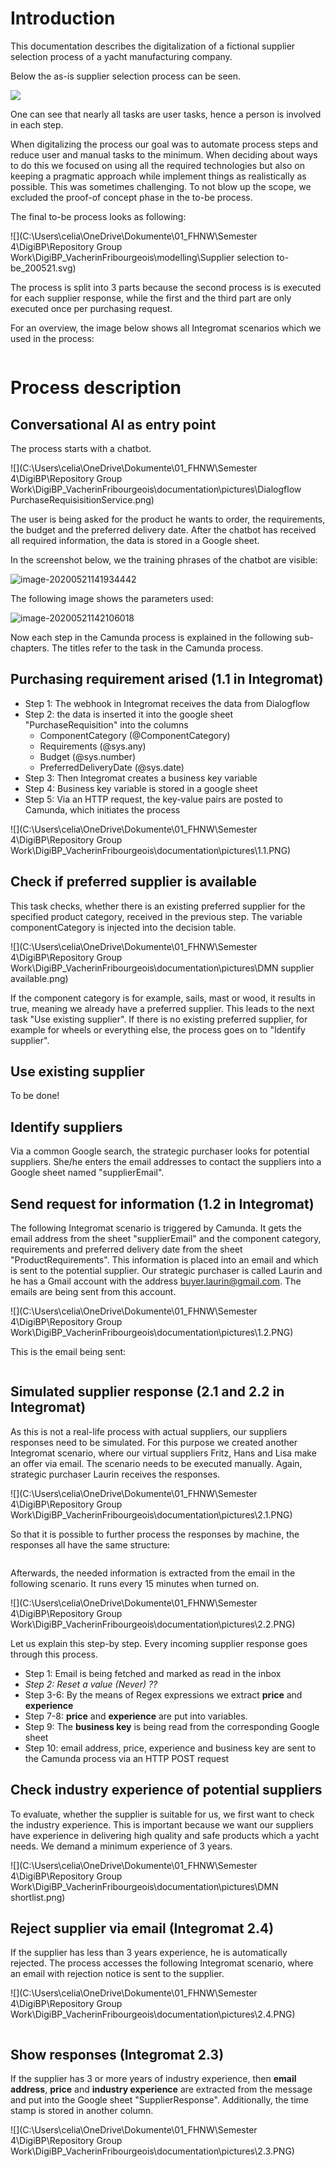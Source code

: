 # Introduction

This documentation describes the digitalization of a fictional supplier selection process of a yacht manufacturing company.

Below the as-is supplier selection process can be seen.

<img src="C:\Users\celia\OneDrive\Dokumente\01_FHNW\Semester 4\DigiBP\Repository Group Work\DigiBP_VacherinFribourgeois\modelling\Supplier selection as-is_200326.svg" style="zoom:100%;" />

One can see that nearly all tasks are user tasks, hence a person is involved in each step.

When digitalizing the process our goal was to automate process steps and reduce user and manual tasks to the minimum. When deciding about ways to do this we focused on using all the required technologies but also on keeping a pragmatic approach while implement things as realistically as possible. This was sometimes challenging. To not blow up the scope, we excluded the proof-of concept phase in the to-be process.

The final to-be process looks as following:

![](C:\Users\celia\OneDrive\Dokumente\01_FHNW\Semester 4\DigiBP\Repository Group Work\DigiBP_VacherinFribourgeois\modelling\Supplier selection to-be_200521.svg)



The process is split into 3 parts because the second process is is executed for each supplier response, while the first and the third part are only executed once per purchasing request.

For an overview, the image below shows all Integromat scenarios which we used in the process:

![]()

# Process description

## Conversational AI as entry point

The process starts with a chatbot. 

![](C:\Users\celia\OneDrive\Dokumente\01_FHNW\Semester 4\DigiBP\Repository Group Work\DigiBP_VacherinFribourgeois\documentation\pictures\Dialogflow PurchaseRequisisitionService.png)



The user is being asked for the product he wants to order, the requirements, the budget and the preferred delivery date. After the chatbot has received all required information, the data is stored in a Google sheet.

In the screenshot below, we the training phrases of the chatbot are visible:

![image-20200521141934442](C:\Users\celia\AppData\Roaming\Typora\typora-user-images\image-20200521141934442.png)

The following image shows the parameters used:

![image-20200521142106018](C:\Users\celia\AppData\Roaming\Typora\typora-user-images\image-20200521142106018.png)

Now each step in the Camunda process is explained in the following sub-chapters. The titles refer to the task in the Camunda process.

## Purchasing requirement arised (1.1 in Integromat)

- Step 1: The webhook in Integromat receives the data from Dialogflow
- Step 2: the data is inserted it into the google sheet "PurchaseRequisition" into the columns
  - ComponentCategory (@ComponentCategory)
  - Requirements (@sys.any)
  - Budget (@sys.number)
  - PreferredDeliveryDate (@sys.date)
- Step 3: Then Integromat creates a business key variable
- Step 4: Business key variable is stored in a google sheet
- Step 5: Via an HTTP request, the key-value pairs are posted to Camunda, which initiates the process

![](C:\Users\celia\OneDrive\Dokumente\01_FHNW\Semester 4\DigiBP\Repository Group Work\DigiBP_VacherinFribourgeois\documentation\pictures\1.1.PNG)

## Check if preferred supplier is available

This task checks, whether there is an existing preferred supplier for the specified product category, received in the previous step. The variable componentCategory is injected into the decision table.  

![](C:\Users\celia\OneDrive\Dokumente\01_FHNW\Semester 4\DigiBP\Repository Group Work\DigiBP_VacherinFribourgeois\documentation\pictures\DMN supplier available.png)

If the component category is for example, sails, mast or wood, it results in true, meaning we already have a preferred supplier. This leads to the next task "Use existing supplier". If there is no existing preferred supplier, for example for wheels or everything else, the process goes on to "Identify supplier".

## Use existing supplier

To be done!

## Identify suppliers

Via a common Google search, the strategic purchaser looks for potential suppliers. She/he enters the email addresses to contact the suppliers into a Google sheet named "supplierEmail". 

## Send request for information (1.2 in Integromat)

The following Integromat scenario is triggered by Camunda. It gets the email address from the sheet "supplierEmail" and the component category, requirements and preferred delivery date from the sheet "ProductRequirements". This information is placed into an email and which is sent to the potential supplier. Our strategic purchaser is called Laurin and he has a Gmail account with the address buyer.laurin@gmail.com. The emails are being sent from this account.

![](C:\Users\celia\OneDrive\Dokumente\01_FHNW\Semester 4\DigiBP\Repository Group Work\DigiBP_VacherinFribourgeois\documentation\pictures\1.2.PNG)



This is the email being sent:

![]()

## Simulated supplier response (2.1 and 2.2 in Integromat)

As this is not a real-life process with actual suppliers, our suppliers responses need to be simulated. For this purpose we created another Integromat scenario, where our virtual suppliers Fritz, Hans and Lisa make an offer via email. The scenario needs to be executed manually. Again, strategic purchaser Laurin receives the responses.

![](C:\Users\celia\OneDrive\Dokumente\01_FHNW\Semester 4\DigiBP\Repository Group Work\DigiBP_VacherinFribourgeois\documentation\pictures\2.1.PNG)

So that it is possible to further process the responses by machine, the responses all have the same structure:

![]()



Afterwards, the needed information is extracted from the email in the following scenario. It runs every 15 minutes when turned on.



![](C:\Users\celia\OneDrive\Dokumente\01_FHNW\Semester 4\DigiBP\Repository Group Work\DigiBP_VacherinFribourgeois\documentation\pictures\2.2.PNG)

Let us explain this step-by step. Every incoming supplier response goes through this process.

- Step 1: Email is being fetched and marked as read in the inbox
- *Step 2: Reset a value (Never) ??*
- Step 3-6: By the means of Regex expressions we extract **price** and **experience**
- Step 7-8: **price** and **experience** are put into variables.
- Step 9: The **business key** is being read from the corresponding Google sheet
- Step 10: email address, price, experience and business key are sent to the Camunda process via an HTTP POST request 

## Check industry experience of potential suppliers

To evaluate, whether the supplier is suitable for us, we first want to check the industry experience. This is important because we want our suppliers have experience in delivering high quality and safe products which a yacht needs. We demand a minimum experience of 3 years.

![](C:\Users\celia\OneDrive\Dokumente\01_FHNW\Semester 4\DigiBP\Repository Group Work\DigiBP_VacherinFribourgeois\documentation\pictures\DMN shortlist.png)



## Reject supplier via email (Integromat 2.4)

If the supplier has less than 3 years experience, he is automatically rejected. The process accesses the following Integromat scenario, where an email with rejection notice is sent to the supplier.

![](C:\Users\celia\OneDrive\Dokumente\01_FHNW\Semester 4\DigiBP\Repository Group Work\DigiBP_VacherinFribourgeois\documentation\pictures\2.4.PNG)



![]()

## Show responses (Integromat 2.3)

If the supplier has 3 or more years of industry experience, then **email address**, **price** and **industry experience** are extracted from the message and put into the Google sheet "SupplierResponse". Additionally, the time stamp is stored in another column.



![](C:\Users\celia\OneDrive\Dokumente\01_FHNW\Semester 4\DigiBP\Repository Group Work\DigiBP_VacherinFribourgeois\documentation\pictures\2.3.PNG)



![]()